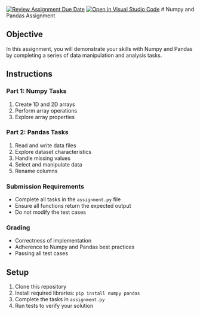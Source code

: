[![Review Assignment Due Date](https://classroom.github.com/assets/deadline-readme-button-22041afd0340ce965d47ae6ef1cefeee28c7c493a6346c4f15d667ab976d596c.svg)](https://classroom.github.com/a/mPYSTSn8)
[![Open in Visual Studio Code](https://classroom.github.com/assets/open-in-vscode-2e0aaae1b6195c2367325f4f02e2d04e9abb55f0b24a779b69b11b9e10269abc.svg)](https://classroom.github.com/online_ide?assignment_repo_id=18069471&assignment_repo_type=AssignmentRepo)
﻿# Numpy and Pandas Assignment

## Objective
In this assignment, you will demonstrate your skills with Numpy and Pandas by completing a series of data manipulation and analysis tasks.

## Instructions

### Part 1: Numpy Tasks
1. Create 1D and 2D arrays
2. Perform array operations
3. Explore array properties

### Part 2: Pandas Tasks
1. Read and write data files
2. Explore dataset characteristics
3. Handle missing values
4. Select and manipulate data
5. Rename columns

### Submission Requirements
- Complete all tasks in the `assignment.py` file
- Ensure all functions return the expected output
- Do not modify the test cases

### Grading
- Correctness of implementation
- Adherence to Numpy and Pandas best practices
- Passing all test cases

## Setup
1. Clone this repository
2. Install required libraries: `pip install numpy pandas`
3. Complete the tasks in `assignment.py`
4. Run tests to verify your solution
